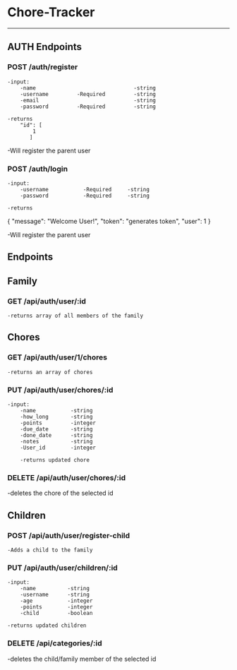 # Chore-Tracker
---

## AUTH Endpoints

### POST /auth/register

    -input:
        -name                               -string
        -username         -Required         -string
        -email                              -string
        -password         -Required         -string

    -returns 
        "id": [
            1
           ]
  
  -Will register the parent user

### POST /auth/login

    -input:
        -username           -Required     -string
        -password           -Required     -string

    -returns 
{
  "message": "Welcome User!",
  "token": "generates token",
  "user": 1
}

-Will register the parent user

## Endpoints ##

## Family

### GET /api/auth/user/:id

    -returns array of all members of the family
    
    
## Chores

### GET /api/auth/user/1/chores

    -returns an array of chores

### PUT /api/auth/user/chores/:id

    -input:
        -name           -string
        -how_long       -string
        -points         -integer
        -due_date       -string
        -done_date      -string
        -notes          -string
        -User_id        -integer
        
        -returns updated chore
        
### DELETE /api/auth/user/chores/:id

  -deletes the chore of the selected id
  
        
## Children

### POST /api/auth/user/register-child

    -Adds a child to the family
    
### PUT /api/auth/user/children/:id

    -input:
        -name          -string
        -username      -string
        -age           -integer
        -points        -integer
        -child         -boolean

    -returns updated children

### DELETE /api/categories/:id

  -deletes the child/family member of the selected id
